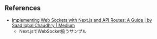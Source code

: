 
## References

- [Implementing Web Sockets with Next.js and API Routes: A Guide | by Saad Iqbal Chaudhry | Medium](https://medium.com/@saadiqbalch786/implementing-web-sockets-with-next-js-and-api-routes-a-guide-d6143e3edcb0)
  - Next.jsでWebSocket扱うサンプル
